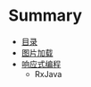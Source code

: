 # Summary

* [目录](README.md)
* [图片加载](tu_pian_jia_zai.md)
* [响应式编程](xiang_ying_shi_bian_cheng.md)
   * RxJava

